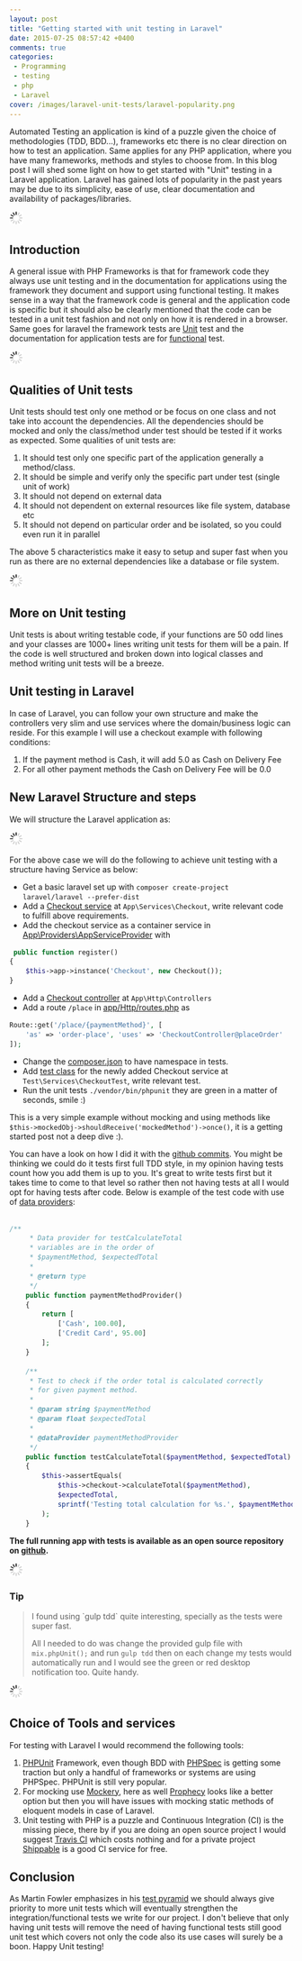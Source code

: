 ```yaml
---
layout: post
title: "Getting started with unit testing in Laravel"
date: 2015-07-25 08:57:42 +0400
comments: true
categories: 
 - Programming
 - testing
 - php
 - Laravel
cover: /images/laravel-unit-tests/laravel-popularity.png
---
```


Automated Testing an application is kind of a puzzle given the choice of methodologies (TDD, BDD...), frameworks etc
there is no clear direction on how to test an application. Same applies for any PHP application, where you have 
many frameworks, methods and styles to choose from. In this blog post I will shed some light on how to get started
with "Unit" testing in a Laravel application. Laravel has gained lots of popularity in the past years may be due to its
simplicity, ease of use, clear documentation and availability of packages/libraries. 

<img class="center" src="/images/generic/loading.gif" data-echo="/images/laravel-unit-tests/laravel-popularity.png" title="Laravel is very popular" alt="Laravel is very popular">
<!-- more -->

## Introduction 

A general issue with PHP Frameworks is that for framework code they always use unit testing and in the documentation for
applications using the framework they document and support using functional testing. It makes sense in a way that the framework
code is general and the application code is specific but it should also be clearly mentioned that the code can be 
tested in a unit test fashion and not only on how it is rendered in a browser. Same goes for laravel the framework
tests are [Unit](https://github.com/laravel/framework/blob/5.1/tests/View/ViewBladeCompilerTest.php) test and the 
documentation for application tests are for [functional](http://laravel.com/docs/5.1/testing) test.

<img class="center" src="/images/generic/loading.gif" data-echo="/images/laravel-unit-tests/laravel-testing-doc.png" title="Laravel application testing doc" alt="Laravel application testing doc">

## Qualities of Unit tests

Unit tests should test only one method or be focus on one class and not take into account the dependencies. All the
dependencies should be mocked and only the class/method under test should be tested if it works as expected. Some
qualities of unit tests are:

1. It should test only one specific part of the application generally a method/class.
1. It should be simple and verify only the specific part under test (single unit of work)
1. It should not depend on external data
1. It should not dependent on external resources like file system, database etc
1. It should not depend on particular order and be isolated, so you could even run it in parallel

The above 5 characteristics make it easy to setup and super fast when you run as there are no external dependencies
like a database or file system.

<img class="center" src="/images/generic/loading.gif" data-echo="/images/laravel-unit-tests/laravel-unit-tests.png" title="Laravel unit tests" alt="Laravel unit tests">

## More on Unit testing

Unit tests is about writing testable code, if your functions are 50 odd lines and your classes are 1000+ lines writing
unit tests for them will be a pain. If the code is well structured and broken down into logical classes and method 
writing unit tests will be a breeze. 

## Unit testing in Laravel
 
In case of Laravel, you can follow your own structure and make the controllers very slim and use services where the 
domain/business logic can reside. For this example I will use a checkout example with following conditions:

1. If the payment method is Cash, it will add 5.0 as Cash on Delivery Fee
2. For all other payment methods the Cash on Delivery Fee will be 0.0

## New Laravel Structure and steps

We will structure the Laravel application as:

<img class="center" src="/images/generic/loading.gif" data-echo="/images/laravel-unit-tests/laravel-unit-test-structure.png" title="Laravel unit test application structure" alt="Laravel unit test application structure">

For the above case we will do the following to achieve unit testing with a structure having Service as below:
 
* Get a basic laravel set up with `composer create-project laravel/laravel --prefer-dist`
* Add a [Checkout service](https://github.com/geshan/laravel-unit-test-example/blob/master/app/Services/Checkout.php) at `App\Services\Checkout`, write relevant code to fulfill above requirements.
* Add the checkout service as a container service in [App\Providers\AppServiceProvider](https://github.com/geshan/laravel-unit-test-example/blob/master/app/Providers/AppServiceProvider.php#L27) with
```php
 public function register()
{
    $this->app->instance('Checkout', new Checkout());
}
```
* Add a [Checkout controller](https://github.com/geshan/laravel-unit-test-example/blob/master/app/Http/Controllers/CheckoutController.php) at `App\Http\Controllers` 
* Add a route `/place` in [app/Http/routes.php](https://github.com/geshan/laravel-unit-test-example/blob/master/app/Http/routes.php#L19) as
```php
Route::get('/place/{paymentMethod}', [
    'as' => 'order-place', 'uses' => 'CheckoutController@placeOrder'
]);
```
* Change the [composer.json](https://github.com/geshan/laravel-unit-test-example/blob/master/composer.json#L26) to have namespace in tests.
* Add [test class](https://github.com/geshan/laravel-unit-test-example/blob/master/tests/Services/CheckoutTest.php) for the newly added Checkout service at `Test\Services\CheckoutTest`, write relevant test.
* Run the unit tests `./vendor/bin/phpunit` they are green in a matter of seconds, smile :)

This is a very simple example without mocking and using methods like `$this->mockedObj->shouldReceive('mockedMethod')->once()`, it
is a getting started post not a deep dive :).


You can have a look on how I did it with the [github commits](https://github.com/geshan/laravel-unit-test-example/commits/master). 
You might be thinking we could do it tests first full TDD style, in my opinion having tests count how you add them is
up to you. It's great to write tests first but it takes time to come to that level so rather then not having tests at 
all I would opt for having tests after code. Below is example of the test code with use of [data providers](http://bit.ly/1Fe0cwx):

```php

/**
     * Data provider for testCalculateTotal
     * variables are in the order of
     * $paymentMethod, $expectedTotal
     *
     * @return type
     */
    public function paymentMethodProvider()
    {
        return [
            ['Cash', 100.00],
            ['Credit Card', 95.00]
        ];
    }

    /**
     * Test to check if the order total is calculated correctly
     * for given payment method.
     *
     * @param string $paymentMethod
     * @param float $expectedTotal
     *
     * @dataProvider paymentMethodProvider
     */
    public function testCalculateTotal($paymentMethod, $expectedTotal)
    {
        $this->assertEquals(
            $this->checkout->calculateTotal($paymentMethod),
            $expectedTotal,
            sprintf('Testing total calculation for %s.', $paymentMethod)
        );
    }
```

**The full running app with tests is available as an open source repository on [github](https://github.com/geshan/laravel-unit-test-example/).**

<img class="center" src="/images/generic/loading.gif" data-echo="/images/laravel-unit-tests/running-laravel-app.png" title="Running Laravel app with PHP server" alt="Running Laravel app with PHP server">

### Tip

<blockquote>
I found using `gulp tdd` quite interesting, specially as the tests were super fast. 

All I needed to do was change the provided gulp file with `mix.phpUnit();` and run `gulp tdd` then on 
each change my tests would automatically run and I would see the green or red desktop notification too. Quite handy.
</blockquote>

<img class="center" src="/images/generic/loading.gif" data-echo="/images/laravel-unit-tests/tests-green-gulp.png" title="Handy gulp tdd for Laravel" alt="Handy gulp tdd for Laravel">

## Choice of Tools and services

For testing with Laravel I would recommend the following tools:

1. [PHPUnit](https://phpunit.de/) Framework, even though BDD with [PHPSpec](http://www.phpspec.net) is getting some 
traction but only a handful of frameworks or systems are using PHPSpec. PHPUnit is still very popular.
1. For mocking use [Mockery](https://github.com/padraic/mockery), here as well [Prophecy](https://github.com/phpspec/prophecy)
looks like a better option but then you will have issues with mocking static methods of eloquent models in case of Laravel.
1. Unit testing with PHP is a puzzle and Continuous Integration (CI) is the missing piece, there by if you are doing
an open source project I would suggest [Travis CI](https://travis-ci.org/) which costs nothing and for a private project 
[Shippable](http://shippable.com) is a good CI service for free.


## Conclusion

As Martin Fowler emphasizes in his [test pyramid](http://martinfowler.com/bliki/TestPyramid.html) we should always give
priority to more unit tests which will eventually strengthen the integration/functional tests we write for our project.
I don't believe that only having unit tests will remove the need of having functional tests still good unit test which 
covers not only the code also its use cases will surely be a boon. Happy Unit testing!

